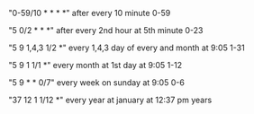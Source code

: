 "0-59/10 * * * *" after every 10 minute                         0-59

"5 0/2 * * *"  after every 2nd hour at 5th minute                   0-23

"5 9 1,4,3 1/2 *" every 1,4,3 day of every and month at 9:05            1-31

"5 9 1 1/1 *" every month at 1st day at  9:05                             1-12

"5 9 * * 0/7" every week on sunday at 9:05                                  0-6

"37 12 1 1/12 *" every year at january at 12:37 pm                          years